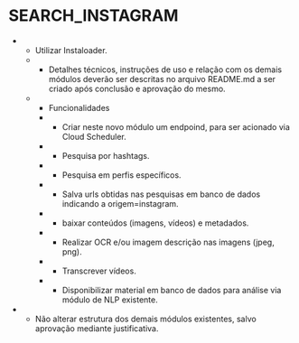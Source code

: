 # SEARCH_INSTAGRAM

* - Utilizar Instaloader.
  * - Detalhes técnicos, instruções de uso e relação com os demais módulos deverão ser descritas no arquivo README.md a ser criado após conclusão e aprovação do mesmo.
  * - Funcionalidades
    * - Criar neste novo módulo um endpoind, para ser acionado via Cloud Scheduler.
    * - Pesquisa por hashtags.
    * - Pesquisa em perfis específicos. 
    * - Salva urls obtidas nas pesquisas em banco de dados indicando a origem=instagram.
    * - baixar conteúdos (imagens, vídeos) e metadados.
    * - Realizar OCR e/ou imagem descrição nas imagens (jpeg, png).
    * - Transcrever vídeos.
    * - Disponibilizar material em banco de dados para análise via módulo de NLP existente.
* - Não alterar estrutura dos demais módulos existentes, salvo aprovação mediante justificativa.